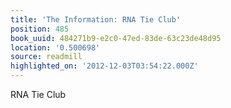 ```yaml
---
title: 'The Information: RNA Tie Club'
position: 485
book_uuid: 484271b9-e2c0-47ed-83de-63c23de48d95
location: '0.500698'
source: readmill
highlighted_on: '2012-12-03T03:54:22.000Z'
---
```


RNA Tie Club